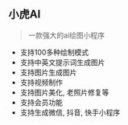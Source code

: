 ## 小虎AI
> 一款强大的ai绘图小程序
* 支持100多种绘制模式
* 支持中英文提示词生成图片
* 支持图片生成图片
* 支持视频制作
* 支持图片美化, 老照片修复等
* 支持会员功能
* 支持生成微信, 抖音, 快手小程序

